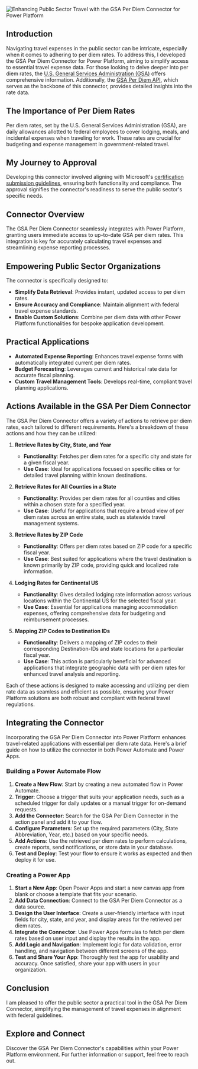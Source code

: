 ![Enhancing Public Sector Travel with the GSA Per Diem Connector for Power Platform](https://github.com/rwilson504/Blogger/assets/7444929/cf4fb2d3-16a9-40de-ae6f-57b04cb20819)

## Introduction
Navigating travel expenses in the public sector can be intricate, especially when it comes to adhering to per diem rates. To address this, I developed the GSA Per Diem Connector for Power Platform, aiming to simplify access to essential travel expense data. For those looking to delve deeper into per diem rates, the [U.S. General Services Administration (GSA)](https://www.gsa.gov/travel/plan-book/per-diem-rates) offers comprehensive information. Additionally, the [GSA Per Diem API](https://open.gsa.gov/api/perdiem-api/), which serves as the backbone of this connector, provides detailed insights into the rate data.

## The Importance of Per Diem Rates
Per diem rates, set by the U.S. General Services Administration (GSA), are daily allowances allotted to federal employees to cover lodging, meals, and incidental expenses when traveling for work. These rates are crucial for budgeting and expense management in government-related travel.

## My Journey to Approval
Developing this connector involved aligning with Microsoft's [certification submission guidelines](https://learn.microsoft.com/en-us/connectors/custom-connectors/certification-submission-ip), ensuring both functionality and compliance. The approval signifies the connector's readiness to serve the public sector's specific needs.

## Connector Overview
The GSA Per Diem Connector seamlessly integrates with Power Platform, granting users immediate access to up-to-date GSA per diem rates. This integration is key for accurately calculating travel expenses and streamlining expense reporting processes.

## Empowering Public Sector Organizations
The connector is specifically designed to:
- **Simplify Data Retrieval**: Provides instant, updated access to per diem rates.
- **Ensure Accuracy and Compliance**: Maintain alignment with federal travel expense standards.
- **Enable Custom Solutions**: Combine per diem data with other Power Platform functionalities for bespoke application development.

## Practical Applications
- **Automated Expense Reporting**: Enhances travel expense forms with automatically integrated current per diem rates.
- **Budget Forecasting**: Leverages current and historical rate data for accurate fiscal planning.
- **Custom Travel Management Tools**: Develops real-time, compliant travel planning applications.

## Actions Available in the GSA Per Diem Connector
The GSA Per Diem Connector offers a variety of actions to retrieve per diem rates, each tailored to different requirements. Here's a breakdown of these actions and how they can be utilized:

1. **Retrieve Rates by City, State, and Year**
   - **Functionality**: Fetches per diem rates for a specific city and state for a given fiscal year.
   - **Use Case**: Ideal for applications focused on specific cities or for detailed travel planning within known destinations.

2. **Retrieve Rates for All Counties in a State**
   - **Functionality**: Provides per diem rates for all counties and cities within a chosen state for a specified year.
   - **Use Case**: Useful for applications that require a broad view of per diem rates across an entire state, such as statewide travel management systems.

3. **Retrieve Rates by ZIP Code**
   - **Functionality**: Offers per diem rates based on ZIP code for a specific fiscal year.
   - **Use Case**: Best suited for applications where the travel destination is known primarily by ZIP code, providing quick and localized rate information.

4. **Lodging Rates for Continental US**
   - **Functionality**: Gives detailed lodging rate information across various locations within the Continental US for the selected fiscal year.
   - **Use Case**: Essential for applications managing accommodation expenses, offering comprehensive data for budgeting and reimbursement processes.

5. **Mapping ZIP Codes to Destination IDs**
   - **Functionality**: Delivers a mapping of ZIP codes to their corresponding Destination-IDs and state locations for a particular fiscal year.
   - **Use Case**: This action is particularly beneficial for advanced applications that integrate geographic data with per diem rates for enhanced travel analysis and reporting.

Each of these actions is designed to make accessing and utilizing per diem rate data as seamless and efficient as possible, ensuring your Power Platform solutions are both robust and compliant with federal travel regulations.

## Integrating the Connector
Incorporating the GSA Per Diem Connector into Power Platform enhances travel-related applications with essential per diem rate data. Here's a brief guide on how to utilize the connector in both Power Automate and Power Apps.

### Building a Power Automate Flow
1. **Create a New Flow**: Start by creating a new automated flow in Power Automate.
2. **Trigger**: Choose a trigger that suits your application needs, such as a scheduled trigger for daily updates or a manual trigger for on-demand requests.
3. **Add the Connector**: Search for the GSA Per Diem Connector in the action panel and add it to your flow.
4. **Configure Parameters**: Set up the required parameters (City, State Abbreviation, Year, etc.) based on your specific needs.
5. **Add Actions**: Use the retrieved per diem rates to perform calculations, create reports, send notifications, or store data in your database.
6. **Test and Deploy**: Test your flow to ensure it works as expected and then deploy it for use.

### Creating a Power App
1. **Start a New App**: Open Power Apps and start a new canvas app from blank or choose a template that fits your scenario.
2. **Add Data Connection**: Connect to the GSA Per Diem Connector as a data source.
3. **Design the User Interface**: Create a user-friendly interface with input fields for city, state, and year, and display areas for the retrieved per diem rates.
4. **Integrate the Connector**: Use Power Apps formulas to fetch per diem rates based on user input and display the results in the app.
5. **Add Logic and Navigation**: Implement logic for data validation, error handling, and navigation between different screens of the app.
6. **Test and Share Your App**: Thoroughly test the app for usability and accuracy. Once satisfied, share your app with users in your organization.

## Conclusion
I am pleased to offer the public sector a practical tool in the GSA Per Diem Connector, simplifying the management of travel expenses in alignment with federal guidelines.

## Explore and Connect
Discover the GSA Per Diem Connector's capabilities within your Power Platform environment. For further information or support, feel free to reach out.

